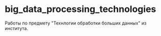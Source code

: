 # big_data_processing_technologies
Работы по предмету "Технлогии обработки больших данных" из института.
